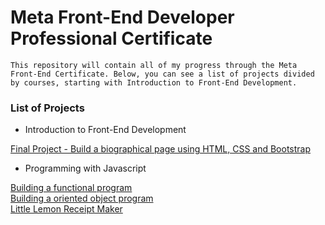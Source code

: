 # Meta Front-End Developer Professional Certificate
```This repository will contain all of my progress through the Meta Front-End Certificate. Below, you can see a list of projects divided by courses, starting with Introduction to Front-End Development.```

### List of Projects
- Introduction to Front-End Development

[Final Project - Build a biographical page using HTML, CSS and Bootstrap](./introduction/index.html)

- Programming with Javascript

[Building a functional program](./javascript/functional.js)\
[Building a oriented object program](./javascript/oop.js)\
[Little Lemon Receipt Maker](./javascript/receipt.js)
